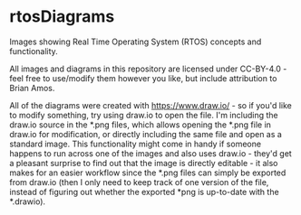 # rtosDiagrams
Images showing Real Time Operating System (RTOS) concepts and functionality.  

All images and diagrams in this repository are licensed under CC-BY-4.0 - feel free to use/modify them however you like, but include attribution to Brian Amos.

All of the diagrams were created with https://www.draw.io/ - so if you'd like to modify something, try using draw.io to open the file.  I'm including the  draw.io source in the *.png files, which allows opening the *.png file in draw.io for modification, or directly including the same file and open as a standard image.  This functionality might come in handy if someone happens to run across one of the images and also uses draw.io - they'd get a pleasant surprise to find out that the image is directly editable - it also makes for an easier workflow since the *.png files can simply be exported from draw.io (then I only need to keep track of one version of the file, instead of figuring out whether the exported *png is up-to-date with the *.drawio).